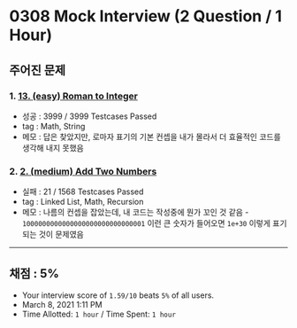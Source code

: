 # 0308 Mock Interview (2 Question / 1 Hour)

## 주어진 문제

### 1. [13. (easy) Roman to Integer](https://leetcode.com/problems/roman-to-integer/)

- 성공 : 3999 / 3999 Testcases Passed
- tag : Math, String
- 메모 : 답은 찾았지만, 로마자 표기의 기본 컨셉을 내가 몰라서 더 효율적인 코드를 생각해 내지 못했음

### 2. [2. (medium) Add Two Numbers](https://leetcode.com/problems/add-two-numbers/)

- 실패 : 21 / 1568 Testcases Passed
- tag : Linked List, Math, Recursion
- 메모 : 나름의 컨셉을 잡았는데, 내 코드는 작성중에 뭔가 꼬인 것 같음 - `1000000000000000000000000000001` 이런 큰 숫자가 들어오면 `1e+30` 이렇게 표기되는 것이 문제였음

---

## 채점 : 5%

- Your interview score of `1.59/10` beats `5%` of all users.
- March 8, 2021 1:11 PM
- Time Allotted: `1 hour` / Time Spent: `1 hour`
